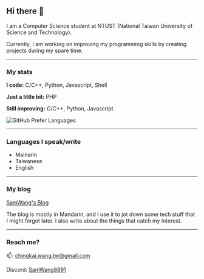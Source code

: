 ## Hi there 🤖

I am a Computer Science student at NTUST (National Taiwan University of Science and Technology). 

Currently, I am working on improving my programming skills by creating projects during my spare time.

---

### My stats

**I code:** C/C++, Python, Javascript, Shell

**Just a little bit:** PHP

**Still improving:** C/C++, Python, Javascript

![GitHub Prefer Languages](https://github-readme-stats.vercel.app/api/top-langs/?username=SamWang8891&layout=compact&theme=react&border_radius=10&custom_title=My%20Preferred%20Languages)


---

### Languages I speak/write

- Mainarin
- Taiwanese
- English

---

### My blog

[SamWang's Blog](https://blog.smashit.tw)


The blog is mostly in Mandarin, and I use it to jot down some tech stuff that I might forget later. I also write about the things that catch my interest.

---

### Reach me?

📫: chingkai.wang.tw@gmail.com

Discord: [SamWang8891](https://discordapp.com/users/519528961491992582)
